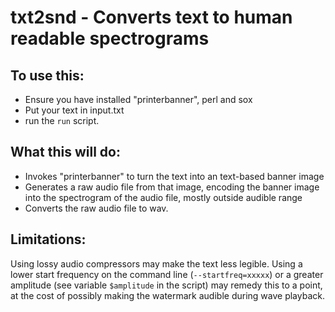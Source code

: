 # txt2snd - Converts text to human readable spectrograms

## To use this:

- Ensure you have installed "printerbanner", perl and sox
- Put your text in input.txt
- run the `run` script.

## What this will do:

- Invokes "printerbanner" to turn the text into an text-based banner image
- Generates a raw audio file from that image, encoding the banner image
  into the spectrogram of the audio file, mostly outside audible range
- Converts the raw audio file to wav.

## Limitations:

Using lossy audio compressors may make the text less legible.
Using a lower start frequency on the command line (`--startfreq=xxxxx`)
or a greater amplitude (see variable `$amplitude` in the script)
may remedy this to a point, at the cost of possibly making the watermark
audible during wave playback.
